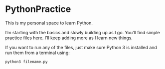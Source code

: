 # PythonPractice

This is my personal space to learn Python.

I’m starting with the basics and slowly building up as I go. 
You’ll find simple practice files here.
I’ll keep adding more as I learn new things.

If you want to run any of the files, just make sure Python 3 is installed and run them from a terminal using:

```bash
python3 filename.py
